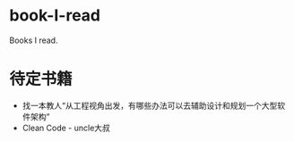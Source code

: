 # book-I-read
Books I read.

# 待定书籍
* 找一本教人“从工程视角出发，有哪些办法可以去辅助设计和规划一个大型软件架构”
* Clean Code - uncle大叔

